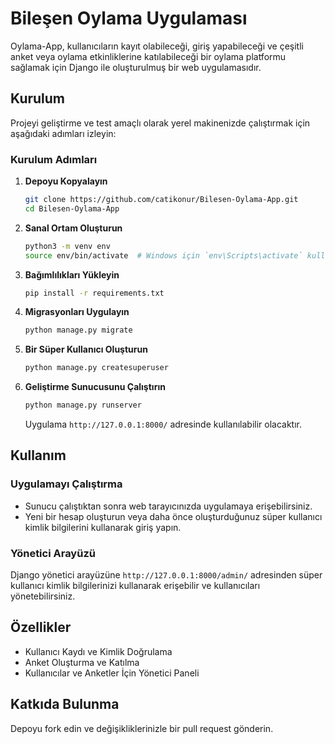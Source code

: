 # Bileşen Oylama Uygulaması

Oylama-App, kullanıcıların kayıt olabileceği, giriş yapabileceği ve çeşitli anket veya oylama etkinliklerine katılabileceği bir oylama platformu sağlamak için Django ile oluşturulmuş bir web uygulamasıdır.

## Kurulum

Projeyi geliştirme ve test amaçlı olarak yerel makinenizde çalıştırmak için aşağıdaki adımları izleyin:

### Kurulum Adımları

1. **Depoyu Kopyalayın**

   ```bash
   git clone https://github.com/catikonur/Bilesen-Oylama-App.git
   cd Bilesen-Oylama-App
   ```

2. **Sanal Ortam Oluşturun**

   ```bash
   python3 -m venv env
   source env/bin/activate  # Windows için `env\Scripts\activate` kullanın
   ```

3. **Bağımlılıkları Yükleyin**

   ```bash
   pip install -r requirements.txt
   ```

4. **Migrasyonları Uygulayın**

   ```bash
   python manage.py migrate
   ```

5. **Bir Süper Kullanıcı Oluşturun**

   ```bash
   python manage.py createsuperuser
   ```

6. **Geliştirme Sunucusunu Çalıştırın**

   ```bash
   python manage.py runserver
   ```

   Uygulama `http://127.0.0.1:8000/` adresinde kullanılabilir olacaktır.

## Kullanım

### Uygulamayı Çalıştırma

- Sunucu çalıştıktan sonra web tarayıcınızda uygulamaya erişebilirsiniz.
- Yeni bir hesap oluşturun veya daha önce oluşturduğunuz süper kullanıcı kimlik bilgilerini kullanarak giriş yapın.

### Yönetici Arayüzü

Django yönetici arayüzüne `http://127.0.0.1:8000/admin/` adresinden süper kullanıcı kimlik bilgilerinizi kullanarak erişebilir ve kullanıcıları yönetebilirsiniz.

## Özellikler

- Kullanıcı Kaydı ve Kimlik Doğrulama
- Anket Oluşturma ve Katılma
- Kullanıcılar ve Anketler İçin Yönetici Paneli

## Katkıda Bulunma

Depoyu fork edin ve değişikliklerinizle bir pull request gönderin.
